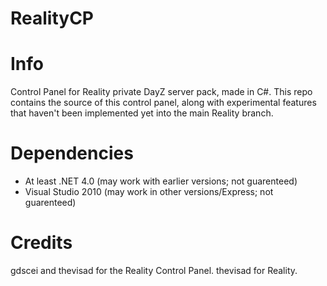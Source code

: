 RealityCP
=========

Info
====

Control Panel for Reality private DayZ server pack, made in C#. This repo contains the source of this control panel, along with experimental features that haven't been implemented yet into the main Reality branch.


Dependencies
============
- At least .NET 4.0 (may work with earlier versions; not guarenteed)
- Visual Studio 2010 (may work in other versions/Express; not guarenteed)


Credits
=======
gdscei and thevisad for the Reality Control Panel.
thevisad for Reality.
